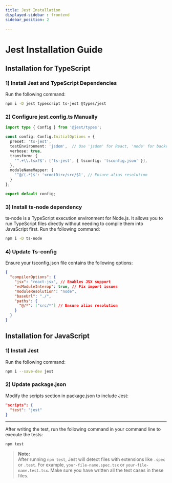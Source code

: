 ```yaml
---
title: Jest Installation
displayed-sidebar : frontend
sidebar_position: 2

---
```




# Jest Installation Guide

## Installation for TypeScript

### 1) Install Jest and TypeScript Dependencies
Run the following command:

```sh
npm i -D jest typescript ts-jest @types/jest
```
### 2) Configure jest.config.ts Manually

```typescript
import type { Config } from '@jest/types';

const config: Config.InitialOptions = {
  preset: 'ts-jest',
  testEnvironment: 'jsdom',  // Use 'jsdom' for React, 'node' for backend
  verbose: true,
  transform: {
    '^.+\\.tsx?$': ['ts-jest', { tsconfig: 'tsconfig.json' }],
  },
  moduleNameMapper: {
    '^@/(.*)$': '<rootDir>/src/$1', // Ensure alias resolution
  }
};

export default config;
```
### 3) Install ts-node dependency
ts-node is a TypeScript execution environment for Node.js. It allows you to run TypeScript files directly without needing to compile them into JavaScript first.
Run the following command:
```sh
npm i -D ts-node
```

### 4) Update Ts-config
Ensure your tsconfig.json file contains the following options:
```json
{
  "compilerOptions": {
    "jsx": "react-jsx", // Enables JSX support
    "esModuleInterop": true, // Fix import issues
    "moduleResolution": "node",
    "baseUrl": "./",
    "paths": {
      "@/*": ["src/*"] // Ensure alias resolution
    }
  }
}
```

## Installation for JavaScript

### 1) Install Jest
Run the following command:
```sh
npm i --save-dev jest
```
### 2) Update package.json
Modify the scripts section in package.json to include Jest:
```json
"scripts": {
  "test": "jest"
}
```

---
 
 After writing the test, run the following command in your command line to execute the tests:
 
 ```sh
 npm test
```

> **Note:**  
> After running `npm test`, Jest will detect files with extensions like `.spec` or `.test`. For example, `your-file-name.spec.tsx` or `your-file-name.test.tsx`. Make sure you have written all the test cases in these files.
